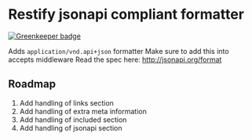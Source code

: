 # Restify jsonapi compliant formatter

[![Greenkeeper badge](https://badges.greenkeeper.io/makeomatic/restify-formatter-jsonapi.svg)](https://greenkeeper.io/)

Adds `application/vnd.api+json` formatter
Make sure to add this into accepts middleware
Read the spec here: http://jsonapi.org/format

## Roadmap

1. Add handling of links section
2. Add handling of extra meta information
3. Add handling of included section
4. Add handling of jsonapi section
